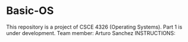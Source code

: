 # Basic-OS
This repository is a project of CSCE 4326 (Operating Systems). Part 1 is under development.
Team member: Arturo Sanchez
INSTRUCTIONS:
